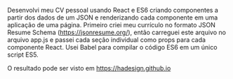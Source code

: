 Desenvolvi meu CV pessoal usando React e ES6 criando componentes a partir dos dados de um JSON e renderizando cada componente em uma aplicação de uma página. Primeiro criei meu currículo no formato JSON Resume Schema (https://jsonresume.org/), então carreguei este arquivo no arquivo app.js e passei cada seção individual como props para cada componente React. Usei Babel para compilar o código ES6 em um único script ES5.

O resultado pode ser visto em https://hadesign.github.io
